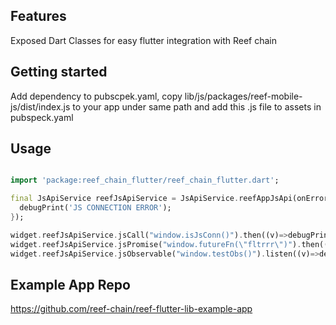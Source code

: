 ## Features

Exposed Dart Classes for easy flutter integration with Reef chain

## Getting started

Add dependency to pubscpek.yaml, copy lib/js/packages/reef-mobile-js/dist/index.js to your app under same path and add this .js file to assets in pubspeck.yaml

## Usage

```dart

import 'package:reef_chain_flutter/reef_chain_flutter.dart';

final JsApiService reefJsApiService = JsApiService.reefAppJsApi(onErrorCb: (){
  debugPrint('JS CONNECTION ERROR');
});

widget.reefJsApiService.jsCall("window.isJsConn()").then((v)=>debugPrint(v.toString()));
widget.reefJsApiService.jsPromise("window.futureFn(\"fltrrr\")").then((v)=>debugPrint(v.toString()));
widget.reefJsApiService.jsObservable("window.testObs()").listen((v)=>debugPrint(v.toString()));
```

## Example App Repo

https://github.com/reef-chain/reef-flutter-lib-example-app
